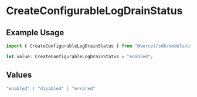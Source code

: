 # CreateConfigurableLogDrainStatus

## Example Usage

```typescript
import { CreateConfigurableLogDrainStatus } from "@vercel/sdk/models/createconfigurablelogdrainop.js";

let value: CreateConfigurableLogDrainStatus = "enabled";
```

## Values

```typescript
"enabled" | "disabled" | "errored"
```